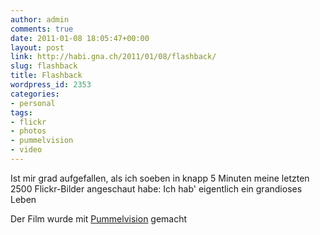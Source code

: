 ```yaml
---
author: admin
comments: true
date: 2011-01-08 18:05:47+00:00
layout: post
link: http://habi.gna.ch/2011/01/08/flashback/
slug: flashback
title: Flashback
wordpress_id: 2353
categories:
- personal
tags:
- flickr
- photos
- pummelvision
- video
---
```


Ist mir grad aufgefallen, als ich soeben in knapp 5 Minuten meine letzten 2500 Flickr-Bilder angeschaut habe: Ich hab' eigentlich ein grandioses Leben

Der Film wurde mit [Pummelvision](http://www.pummelvision.com/) gemacht


